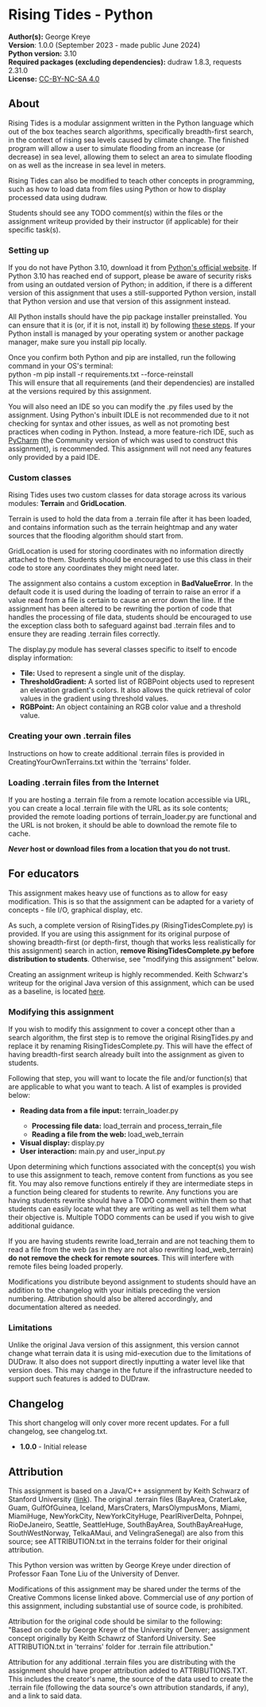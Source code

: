 <h1>Rising Tides - Python</h1>
<b>Author(s):</b> George Kreye<br />
<b>Version</b>: 1.0.0 (September 2023 - made public June 2024)<br />
<b>Python version:</b> 3.10<br />
<b>Required packages (excluding dependencies):</b> dudraw 1.8.3, requests 2.31.0<br />
<b>License:</b> <a href="https://creativecommons.org/licenses/by-nc-sa/4.0/"> CC-BY-NC-SA 4.0</a>

<h2>About</h2>
Rising Tides is a modular assignment written in the Python language which out of the box teaches search algorithms, 
specifically breadth-first search, in the context of rising sea levels caused by climate change. The finished program
will allow a user to simulate flooding from an increase (or decrease) in sea level, allowing them to select an area to 
simulate flooding on as well as the increase in sea level in meters.

Rising Tides can also be modified to teach other concepts in programming, such as how to load data from files using
Python or how to display processed data using dudraw.

Students should see any TODO comment(s) within the files or the assignment writeup provided by their instructor (if applicable)
for their specific task(s).

<h3>Setting up</h3>
If you do not have Python 3.10, download it from <a href="https://www.python.org/downloads/">Python's official website</a>.
If Python 3.10 has reached end of support, please be aware of security risks from using an outdated version of Python;
in addition, if there is a different version of this assignment that uses a still-supported Python version, install that
Python version and use that version of this assignment instead.

All Python installs should have the pip package installer preinstalled. You can ensure that it is (or, if it is not,
install it) by following <a href="https://packaging.python.org/en/latest/tutorials/installing-packages/">these steps</a>.
If your Python install is managed by your operating system or another package manager, make sure you install pip locally.

Once you confirm both Python and pip are installed, run the following command in your OS's terminal:<br/>
<format>python -m pip install -r requirements.txt --force-reinstall</format><br />
This will ensure that all requirements (and their dependencies) are installed at the versions required by this assignment.

You will also need an IDE so you can modify the .py files used by the assignment. Using Python's inbuilt IDLE is not
recommended due to it not checking for syntax and other issues, as well as not promoting best practices when coding in
Python. Instead, a more feature-rich IDE, such as <a href="https://www.jetbrains.com/pycharm/">PyCharm</a> (the Community
version of which was used to construct this assignment), is recommended. This assignment will not need any features only
provided by a paid IDE.

<h3>Custom classes</h3>
Rising Tides uses two custom classes for data storage across its various modules: <b>Terrain</b> and <b>GridLocation</b>. 

Terrain is used to hold the data from a .terrain file after it has been loaded, and contains information such as the
terrain heightmap and any water sources that the flooding algorithm should start from.

GridLocation is used for storing coordinates with no information directly attached to them. Students should be encouraged to
use this class in their code to store any coordinates they might need later.

The assignment also contains a custom exception in <b>BadValueError</b>. In the default code it is used during the loading
of terrain to raise an error if a value read from a file is certain to cause an error down the line. If the assignment has
been altered to be rewriting the portion of code that handles the processing of file data, students should be encouraged
to use the exception class both to safeguard against bad .terrain files and to ensure they are reading .terrain files
correctly.

The display.py module has several classes specific to itself to encode display information:
<ul>
<li><b>Tile:</b> Used to represent a single unit of the display.</li>
<li><b>ThresholdGradient:</b> A sorted list of RGBPoint objects used to represent an elevation gradient's colors. It
also allows the quick retrieval of color values in the gradient using threshold values.</li>
<li><b>RGBPoint:</b> An object containing an RGB color value and a threshold value.</li>
</ul>

<h3>Creating your own .terrain files</h3>
Instructions on how to create additional .terrain files is provided in CreatingYourOwnTerrains.txt within the 'terrains'
folder.

<h3>Loading .terrain files from the Internet</h3>
If you are hosting a .terrain file from a remote location accessible via URL, you can create a local .terrain file with
the URL as its sole contents; provided the remote loading portions of terrain_loader.py are functional and the URL is not
broken, it should be able to download the remote file to cache.

<b><i>Never</i> host or download files from a location that you do not trust.</b>

<h2>For educators</h2>
This assignment makes heavy use of functions as to allow for easy modification. This is so that the assignment can be
adapted for a variety of concepts - file I/O, graphical display, etc.

As such, a complete version of RisingTides.py (RisingTidesComplete.py) is provided. If you are using this assignment
for its original purpose of showing breadth-first (or depth-first, though that works less realistically for this
assignment) search in action, <b>remove RisingTidesComplete.py before distribution to students</b>. Otherwise, see
"modifying this assignment" below.

Creating an assignment writeup is highly recommended. Keith Schwarz's writeup for the original Java version of this
assignment, which can be used as a baseline, is located
<a href="http://nifty.stanford.edu/2023/schwarz-rising-tides/doc/Rising%20Tides.pdf">here</a>.

<h3>Modifying this assignment</h3>
If you wish to modify this assignment to cover a concept other than a search algorithm, the first step is to remove the
original RisingTides.py and replace it by renaming RisingTidesComplete.py. This will have the effect of having 
breadth-first search already built into the assignment as given to students.

Following that step, you will want to locate the file and/or function(s) that are applicable to what you want to teach.
A list of examples is provided below:
<ul>
<li><b>Reading data from a file input: </b>terrain_loader.py</li>
<ul>
<li><b>Processing file data:</b> load_terrain and process_terrain_file</li>
<li><b>Reading a file from the web: </b>load_web_terrain</li>
</ul>
<li><b>Visual display: </b>display.py</li>
<li><b>User interaction:</b> main.py and user_input.py</li>
</ul>

Upon determining which functions associated with the concept(s) you wish to use this assignment to teach, remove content
from functions as you see fit. You may also remove functions entirely if they are intermediate steps in a function being
cleared for students to rewrite. Any functions you are having students rewrite should have a TODO comment within them so
that students can easily locate what they are writing as well as tell them what their objective is. Multiple TODO
comments can be used if you wish to give additional guidance.

If you are having students rewrite load_terrain and are not teaching them to read a file from the web (as in they are not
also rewriting load_web_terrain) <b>do not remove the check for remote sources</b>. This will interfere with remote
files being loaded properly.

Modifications you distribute beyond assignment to students should have an addition to the changelog with your initials
preceding the version numbering. Attribution should also be altered accordingly, and documentation altered as needed.

<h3>Limitations</h3>
Unlike the original Java version of this assignment, this version cannot change what terrain data it is using 
mid-execution due to the limitations of DUDraw. It also does not support directly inputting a water level like that
version does. This may change in the future if the infrastructure needed to support such features is added to DUDraw.

<h2>Changelog</h2>
This short changelog will only cover more recent updates. For a full changelog, see changelog.txt.
<ul>
<li><b>1.0.0</b> - Initial release</li>
</ul>

<h2>Attribution</h2>
This assignment is based on a Java/C++ assignment by Keith Schwarz of Stanford University
(<a href="http://nifty.stanford.edu/2023/schwarz-rising-tides/">link</a>).
The original .terrain files (BayArea, CraterLake, Guam, GulfOfGuinea, Iceland, MarsCraters, MarsOlympusMons, Miami,
MiamiHuge, NewYorkCity, NewYorkCityHuge, PearlRiverDelta, Pohnpei, RioDeJaneiro, Seattle, SeattleHuge, SouthBayArea,
SouthBayAreaHuge, SouthWestNorway, TelkaAMaui, and VelingraSenegal) are also from this source; see ATTRIBUTION.txt in 
the terrains folder for their original attribution.

This Python version was written by George Kreye under direction of Professor Faan Tone Liu of the University of Denver.

Modifications of this assignment may be shared under the terms of the Creative Commons license linked above. Commercial
use of <i>any</i> portion of this assignment, including substantial use of source code, is prohibited.

Attribution for the original code should be similar to the following:<br />
"Based on code by George Kreye of the University of Denver; assignment concept originally by Keith Schawrz of Stanford University. See ATTRIBUTION.txt in 'terrains' folder for .terrain file attribution."

Attribution for any additional .terrain files you are distributing with the assignment should have proper attribution
added to ATTRIBUTIONS.TXT. This includes the creator's name, the source of the data used to create the .terrain file
(following the data source's own attribution standards, if any), and a link to said data.
